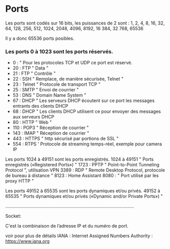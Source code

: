 # Ports

Les ports sont codés sur 16 bits, les puissances de 2 sont : 1, 2, 4, 8, 16, 32, 64, 128, 256, 512, 1024, 2048, 4096, 8192, 16 384, 32 768, 65536


Il y a donc 65536 ports posibles.

### Les ports 0 à 1023 sont les ports réservés.
- 0     :             " Pour les protocoles TCP et UDP ce port est réservé.
- 20     :   FTP       " Data "
- 21     :   FTP       " Contrôle "
- 22     :   SSH       " Remplace, de manière sécurisée, Telnet "
- 23     :   Telnet    " Protocole de transport TCP "
- 25     :   SMTP      " Envoi de courrier "
- 53     :   DNS       " Domain Name System "
- 67     :   DHCP      " Les serveurs DHCP écoutent sur ce port les messages entrants des clients DHCP
- 68     :   DHCP      " Les clients DHCP utilisent ce pour envoyer des messages aux serveurs DHCP
- 80     :   HTTP      " Web "
- 110    :   POP3      " Réception de courrier "
- 143    :   IMAP      " Réception de courrier "
- 443    :   HTTPS     " http sécurisé par portions de SSL "
- 554    :   RTPS      ' Protocole de streaming temps-réel, exemple pour camera IP

Les ports 1024 à 49151 sont les ports enregistrés.
1024 à 49151         " Ports enregistrés («Registered Ports») "
1723   :   PPTP      " Point-to-Point Tunneling Protocol ", utilisation VPN
3389   :   RDP       " Remote Desktop Protocol, protocole de bureau à distance "
8123   :   Home Assistant
8080   :             " Port utilisé par les proxy HTTP "

Les ports 49152 à 65535 sont les ports dynamiques et/ou privés.
49152 à 65535        " Ports dynamiques et/ou privés («Dynamic and/or Private Ports») "

....................................................................................................

Socket:

C'est la combinaison de l’adresse IP et du numéro de port.

voir pour plus de détails IANA :  Internet Assigned Numbers Authority    : https://www.iana.org

